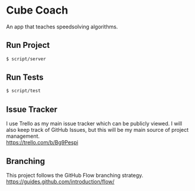 # Cube Coach
An app that teaches speedsolving algorithms.

## Run Project
```bash
$ script/server
```

## Run Tests
```bash
$ script/test
```

## Issue Tracker
I use Trello as my main issue tracker which can be publicly viewed. I will also keep track of GitHub Issues, but this will be my main source of project management.  
https://trello.com/b/Bg9Pespi

## Branching
This project follows the GitHub Flow branching strategy.  
https://guides.github.com/introduction/flow/

